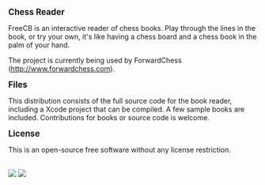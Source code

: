 <b><big>Chess Reader</big></b>

FreeCB is an interactive reader of chess books. Play through the lines in the book, or try your own, it's like having a chess board and a chess book in the palm of your hand.

The project is currently being used by ForwardChess (http://www.forwardchess.com).

<b><big>Files</big></b>

This distribution consists of the full source code for the book reader, including a Xcode project that can be compiled. A few sample books are included. Contributions for books or source code is welcome.

<b><big>License</big></b>

This is an open-source free software without any license restriction.

<br>

<img src="http://a1.mzstatic.com/us/r30/Purple5/v4/2f/2d/54/2f2d54db-9aae-ddba-607a-a6e2aa2567b7/screen322x572.jpeg">
<img src="http://a2.mzstatic.com/us/r30/Purple5/v4/0a/7f/6a/0a7f6a07-858c-de9e-f192-3210e982baf1/screen322x572.jpeg">
